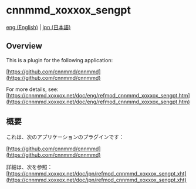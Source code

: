 # cnnmmd_xoxxox_sengpt

[eng (English)](#Overview) | [jpn (日本語)](#概要)

## Overview

This is a plugin for the following application:

[https://github.com/cnnmmd/cnnmmd](https://github.com/cnnmmd/cnnmmd)

For more details, see:  
[https://cnnmmd.xoxxox.net/doc/eng/refmod_cnnmmd_xoxxox_sengpt.htm](https://cnnmmd.xoxxox.net/doc/eng/refmod_cnnmmd_xoxxox_sengpt.htm)

## 概要

これは、次のアプリケーションのプラグインです：

[https://github.com/cnnmmd/cnnmmd](https://github.com/cnnmmd/cnnmmd)

詳細は、次を参照：[https://cnnmmd.xoxxox.net/doc/jpn/refmod_cnnmmd_xoxxox_sengpt.xht](https://cnnmmd.xoxxox.net/doc/jpn/refmod_cnnmmd_xoxxox_sengpt.xht)